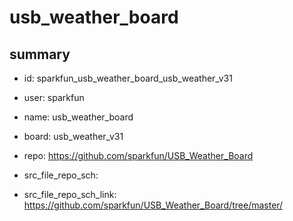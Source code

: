 # usb_weather_board
 
## summary 
* id: sparkfun_usb_weather_board_usb_weather_v31
* user: sparkfun
* name: usb_weather_board
* board: usb_weather_v31
* repo: https://github.com/sparkfun/USB_Weather_Board



* src_file_repo_sch: 
* src_file_repo_sch_link: https://github.com/sparkfun/USB_Weather_Board/tree/master/






